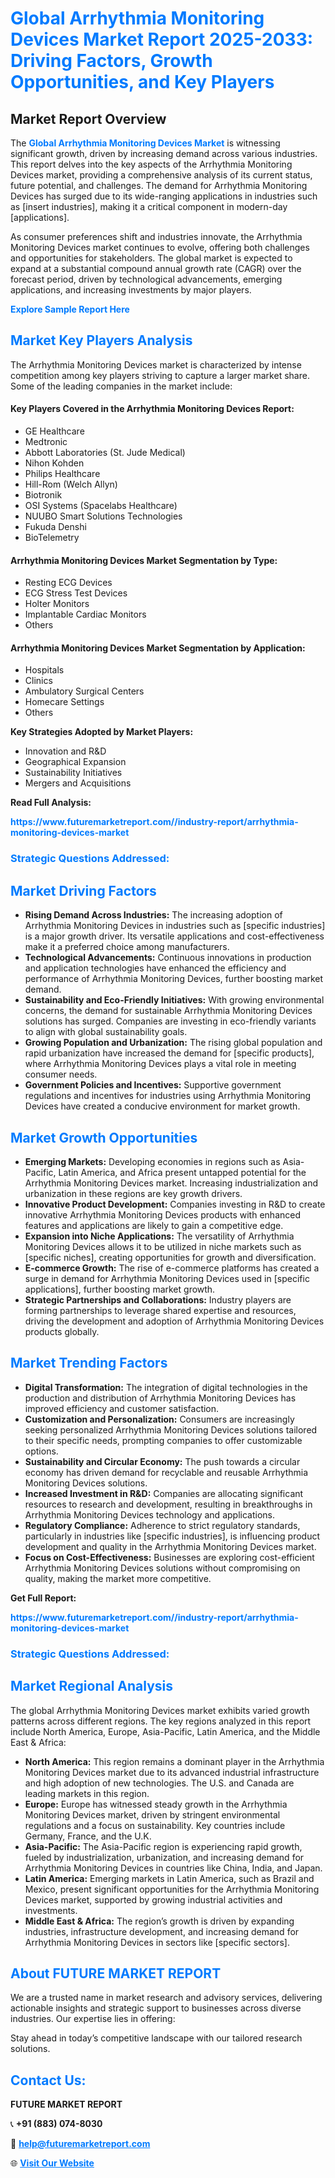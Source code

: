 <h1 style="color: #007BFF;">Global Arrhythmia Monitoring Devices Market Report 2025-2033: Driving Factors, Growth Opportunities, and Key Players</h1>

<section id="overview">
<h2>Market Report Overview</h2>
<p>The <a href="https://www.futuremarketreport.com//industry-report/arrhythmia-monitoring-devices-market" style="color: #007BFF; text-decoration: none;"><strong>Global Arrhythmia Monitoring Devices Market</strong></a> is witnessing significant growth, driven by increasing demand across various industries. This report delves into the key aspects of the Arrhythmia Monitoring Devices market, providing a comprehensive analysis of its current status, future potential, and challenges. The demand for Arrhythmia Monitoring Devices has surged due to its wide-ranging applications in industries such as [insert industries], making it a critical component in modern-day [applications].</p>
<p>As consumer preferences shift and industries innovate, the Arrhythmia Monitoring Devices market continues to evolve, offering both challenges and opportunities for stakeholders. The global market is expected to expand at a substantial compound annual growth rate (CAGR) over the forecast period, driven by technological advancements, emerging applications, and increasing investments by major players.</p>
</section>

<section id="overview">
<p><a href="https://www.futuremarketreport.com//request-sample/reportId=49403" style="color: #007BFF; text-decoration: none;"><strong>Explore Sample Report Here</strong></a></p>
</section>

<section id="key-players">
<h2 style="color: #007BFF;">Market Key Players Analysis</h2>
<p>The Arrhythmia Monitoring Devices market is characterized by intense competition among key players striving to capture a larger market share. Some of the leading companies in the market include:</p>
<h4>Key Players Covered in the Arrhythmia Monitoring Devices Report:</h4>
<ul><li>GE Healthcare</li><li>Medtronic</li><li>Abbott Laboratories (St. Jude Medical)</li><li>Nihon Kohden</li><li>Philips Healthcare</li><li>Hill-Rom (Welch Allyn)</li><li>Biotronik</li><li>OSI Systems (Spacelabs Healthcare)</li><li>NUUBO Smart Solutions Technologies</li><li>Fukuda Denshi</li><li>BioTelemetry</li></ul>
<h4>Arrhythmia Monitoring Devices Market Segmentation by Type:</h4>
<ul><li>Resting ECG Devices</li><li>ECG Stress Test Devices</li><li>Holter Monitors</li><li>Implantable Cardiac Monitors</li><li>Others</li></ul>

<h4>Arrhythmia Monitoring Devices Market Segmentation by Application:</h4>
<ul><li>Hospitals</li><li>Clinics</li><li>Ambulatory Surgical Centers</li><li>Homecare Settings</li><li>Others</li></ul>
<p><strong>Key Strategies Adopted by Market Players:</strong></p>
<ul>
<li>Innovation and R&D</li>
<li>Geographical Expansion</li>
<li>Sustainability Initiatives</li>
<li>Mergers and Acquisitions</li>
</ul>
</section>

<section>
<p><strong>Read Full Analysis: </strong></p><a href="https://www.futuremarketreport.com//industry-report/arrhythmia-monitoring-devices-market" style="color: #007BFF; text-decoration: none;"><strong>https://www.futuremarketreport.com//industry-report/arrhythmia-monitoring-devices-market</strong></a>
<h3 style="color: #007BFF;">Strategic Questions Addressed:</h3>
</section>

<section id="driving-factors">
<h2 style="color: #007BFF;">Market Driving Factors</h2>
<ul>
<li><strong>Rising Demand Across Industries:</strong> The increasing adoption of Arrhythmia Monitoring Devices in industries such as [specific industries] is a major growth driver. Its versatile applications and cost-effectiveness make it a preferred choice among manufacturers.</li>
<li><strong>Technological Advancements:</strong> Continuous innovations in production and application technologies have enhanced the efficiency and performance of Arrhythmia Monitoring Devices, further boosting market demand.</li>
<li><strong>Sustainability and Eco-Friendly Initiatives:</strong> With growing environmental concerns, the demand for sustainable Arrhythmia Monitoring Devices solutions has surged. Companies are investing in eco-friendly variants to align with global sustainability goals.</li>
<li><strong>Growing Population and Urbanization:</strong> The rising global population and rapid urbanization have increased the demand for [specific products], where Arrhythmia Monitoring Devices plays a vital role in meeting consumer needs.</li>
<li><strong>Government Policies and Incentives:</strong> Supportive government regulations and incentives for industries using Arrhythmia Monitoring Devices have created a conducive environment for market growth.</li>
</ul>
</section>

<section id="growth-opportunities">
<h2 style="color: #007BFF;">Market Growth Opportunities</h2>
<ul>
<li><strong>Emerging Markets:</strong> Developing economies in regions such as Asia-Pacific, Latin America, and Africa present untapped potential for the Arrhythmia Monitoring Devices market. Increasing industrialization and urbanization in these regions are key growth drivers.</li>
<li><strong>Innovative Product Development:</strong> Companies investing in R&D to create innovative Arrhythmia Monitoring Devices products with enhanced features and applications are likely to gain a competitive edge.</li>
<li><strong>Expansion into Niche Applications:</strong> The versatility of Arrhythmia Monitoring Devices allows it to be utilized in niche markets such as [specific niches], creating opportunities for growth and diversification.</li>
<li><strong>E-commerce Growth:</strong> The rise of e-commerce platforms has created a surge in demand for Arrhythmia Monitoring Devices used in [specific applications], further boosting market growth.</li>
<li><strong>Strategic Partnerships and Collaborations:</strong> Industry players are forming partnerships to leverage shared expertise and resources, driving the development and adoption of Arrhythmia Monitoring Devices products globally.</li>
</ul>
</section>

<section id="trending-factors">
<h2 style="color: #007BFF;">Market Trending Factors</h2>
<ul>
<li><strong>Digital Transformation:</strong> The integration of digital technologies in the production and distribution of Arrhythmia Monitoring Devices has improved efficiency and customer satisfaction.</li>
<li><strong>Customization and Personalization:</strong> Consumers are increasingly seeking personalized Arrhythmia Monitoring Devices solutions tailored to their specific needs, prompting companies to offer customizable options.</li>
<li><strong>Sustainability and Circular Economy:</strong> The push towards a circular economy has driven demand for recyclable and reusable Arrhythmia Monitoring Devices solutions.</li>
<li><strong>Increased Investment in R&D:</strong> Companies are allocating significant resources to research and development, resulting in breakthroughs in Arrhythmia Monitoring Devices technology and applications.</li>
<li><strong>Regulatory Compliance:</strong> Adherence to strict regulatory standards, particularly in industries like [specific industries], is influencing product development and quality in the Arrhythmia Monitoring Devices market.</li>
<li><strong>Focus on Cost-Effectiveness:</strong> Businesses are exploring cost-efficient Arrhythmia Monitoring Devices solutions without compromising on quality, making the market more competitive.</li>
</ul>
</section>

<section>
<p><strong>Get Full Report: </strong></p><a href="https://www.futuremarketreport.com//industry-report/arrhythmia-monitoring-devices-market" style="color: #007BFF; text-decoration: none;"><strong>https://www.futuremarketreport.com//industry-report/arrhythmia-monitoring-devices-market</strong></a>
<h3 style="color: #007BFF;">Strategic Questions Addressed:</h3>
</section>


<section id="regional-analysis">
<h2 style="color: #007BFF;">Market Regional Analysis</h2>
<p>The global Arrhythmia Monitoring Devices market exhibits varied growth patterns across different regions. The key regions analyzed in this report include North America, Europe, Asia-Pacific, Latin America, and the Middle East & Africa:</p>
<ul>
<li><strong>North America:</strong> This region remains a dominant player in the Arrhythmia Monitoring Devices market due to its advanced industrial infrastructure and high adoption of new technologies. The U.S. and Canada are leading markets in this region.</li>
<li><strong>Europe:</strong> Europe has witnessed steady growth in the Arrhythmia Monitoring Devices market, driven by stringent environmental regulations and a focus on sustainability. Key countries include Germany, France, and the U.K.</li>
<li><strong>Asia-Pacific:</strong> The Asia-Pacific region is experiencing rapid growth, fueled by industrialization, urbanization, and increasing demand for Arrhythmia Monitoring Devices in countries like China, India, and Japan.</li>
<li><strong>Latin America:</strong> Emerging markets in Latin America, such as Brazil and Mexico, present significant opportunities for the Arrhythmia Monitoring Devices market, supported by growing industrial activities and investments.</li>
<li><strong>Middle East & Africa:</strong> The region’s growth is driven by expanding industries, infrastructure development, and increasing demand for Arrhythmia Monitoring Devices in sectors like [specific sectors].</li>
</ul>
</section>

<footer>
<h2 style="color: #007BFF;">About FUTURE MARKET REPORT</h2>
<p>We are a trusted name in market research and advisory services, delivering actionable insights and strategic support to businesses across diverse industries. Our expertise lies in offering:</p>

<p>Stay ahead in today’s competitive landscape with our tailored research solutions.</p>

<h2 style="color: #007BFF;">Contact Us:</h2>
<p><strong>FUTURE MARKET REPORT</strong></p>
<p>📞 <strong>+91 (883) 074-8030</strong></p>
<p>📧 <strong><a href="mailto:help@futuremarketreport.com" style="color: #007BFF;">help@futuremarketreport.com</a></strong></p>
<p>🌐 <strong><a href="https://www.futuremarketreport.com/" style="color: #007BFF;">Visit Our Website</a></strong></p>
</footer>